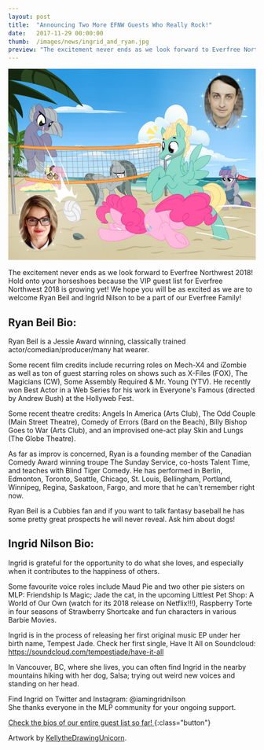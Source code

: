 ```yaml
---
layout: post
title:  "Announcing Two More EFNW Guests Who Really Rock!"
date:   2017-11-29 00:00:00
thumb:  /images/news/ingrid_and_ryan.jpg
preview: "The excitement never ends as we look forward to Everfree Northwest 2018! We hope you will be as excited as we are to welcome Ryan Beil and Ingrid Nilson to be a part of our Everfree Family!"
---
```


![Volleyball between the Pie sisters, Zephyr, Boulder, and Fluttershy](/images/news/ingrid_and_ryan.jpg)


The excitement never ends as we look forward to Everfree Northwest 2018!  Hold onto your horseshoes because the VIP guest list for Everfree Northwest 2018 is growing yet!  We hope you will be as excited as we are to welcome Ryan Beil and Ingrid Nilson to be a part of our Everfree Family!

## Ryan Beil Bio:

Ryan Beil is a Jessie Award winning, classically trained actor/comedian/producer/many hat wearer.

Some recent film credits include recurring roles on Mech-X4 and iZombie as well as ton of guest starring roles on shows such as X-Files (FOX), The Magicians (CW), Some Assembly Required & Mr. Young (YTV). He recently won Best Actor in a Web Series for his work in Everyone's Famous (directed by Andrew Bush) at the Hollyweb Fest.

Some recent theatre credits: Angels In America (Arts Club), The Odd Couple (Main Street Theatre), Comedy of Errors (Bard on the Beach), Billy Bishop Goes to War (Arts Club), and an improvised one-act play Skin and Lungs (The Globe Theatre).

As far as improv is concerned, Ryan is a founding member of the Canadian Comedy Award winning troupe The Sunday Service, co-hosts Talent Time, and teaches with Blind Tiger Comedy. He has performed in Berlin, Edmonton, Toronto, Seattle, Chicago, St. Louis, Bellingham, Portland, Winnipeg, Regina, Saskatoon, Fargo, and more that he can't remember right now.

Ryan Beil is a Cubbies fan and if you want to talk fantasy baseball he has some pretty great prospects he will never reveal.  Ask him about dogs!

## Ingrid Nilson Bio:

Ingrid is grateful for the opportunity to do what she loves, and especially when it contributes to the happiness of others.

Some favourite voice roles include Maud Pie and two other pie sisters on MLP: Friendship Is Magic; Jade the cat, in the upcoming Littlest Pet Shop: A World of Our Own (watch for its 2018 release on Netflix!!!), Raspberry Torte in four seasons of Strawberry Shortcake and fun characters in various Barbie Movies.


Ingrid is in the process of releasing her first original music EP under her birth name, Tempest Jade. Check her first single, Have It All on Soundcloud:  https://soundcloud.com/tempestjade/have-it-all

In Vancouver, BC, where she lives, you can often find Ingrid in the nearby mountains hiking with her dog, Salsa; trying out weird new voices and standing on her head.


Find Ingrid on Twitter and Instagram: @iamingridnilson  
She thanks everyone in the MLP community for your ongoing support.

[Check the bios of our entire guest list so far! <icon class="icon-right"></icon>](/guests){:class="button"}

Artwork by [KellytheDrawingUnicorn](https://kellythedrawinguni.deviantart.com/).
